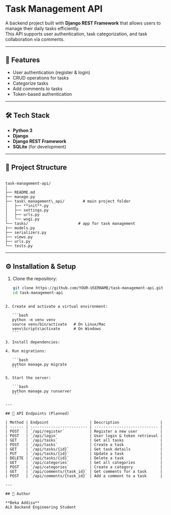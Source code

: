 
# Task Management API

A backend project built with **Django REST Framework** that allows users to manage their daily tasks efficiently.  
This API supports user authentication, task categorization, and task collaboration via comments.

---

## 🚀 Features
- User authentication (register & login)
- CRUD operations for tasks
- Categorize tasks
- Add comments to tasks
- Token-based authentication

---

## 🛠️ Tech Stack
- **Python 3**
- **Django**
- **Django REST Framework**
- **SQLite** (for development)
  

---

## 📂 Project Structure
```

task-management-api/
│
├── README.md
├── manage.py
├── task\_management\_api/        # main project folder
│   ├── **init**.py
│   ├── settings.py
│   ├── urls.py
│   └── wsgi.py
└── tasks/                      # app for task management
├── models.py
├── serializers.py
├── views.py
├── urls.py
└── tests.py

````

---

## ⚙️ Installation & Setup

1. Clone the repository:
   ```bash
   git clone https://github.com/YOUR-USERNAME/task-management-api.git
   cd task-management-api
````

2. Create and activate a virtual environment:

   ```bash
   python -m venv venv
   source venv/bin/activate   # On Linux/Mac
   venv\Scripts\activate      # On Windows
   ```

3. Install dependencies:

4. Run migrations:

   ```bash
   python manage.py migrate
   ```

5. Start the server:

   ```bash
   python manage.py runserver
   ```

---

## 📌 API Endpoints (Planned)

| Method | Endpoint                  | Description                  |
| ------ | ------------------------- | ---------------------------- |
| POST   | `/api/register`           | Register a new user          |
| POST   | `/api/login`              | User login & token retrieval |
| GET    | `/api/tasks`              | Get all tasks                |
| POST   | `/api/tasks`              | Create a task                |
| GET    | `/api/tasks/{id}`         | Get task details             |
| PUT    | `/api/tasks/{id}`         | Update a task                |
| DELETE | `/api/tasks/{id}`         | Delete a task                |
| GET    | `/api/categories`         | Get all categories           |
| POST   | `/api/categories`         | Create a category            |
| GET    | `/api/comments/{task_id}` | Get comments for a task      |
| POST   | `/api/comments/{task_id}` | Add a comment to a task      |

---

## 👤 Author

**Beka Addisu**
ALX Backend Engineering Student






